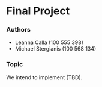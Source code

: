 # Final Project

### Authors
- Leanna Calla (100 555 398)
- Michael Stergianis (100 568 134)

### Topic

We intend to implement (TBD).
